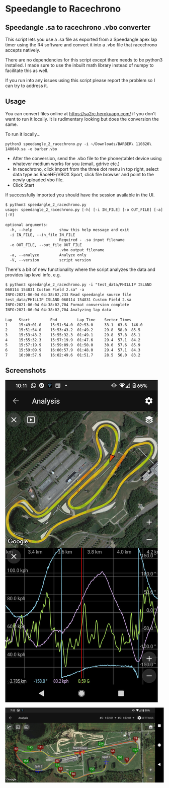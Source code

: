 # Speedangle to Racechrono
## Speedangle .sa to racechrono .vbo converter

This script lets you use a .sa file as exported from a Speedangle apex lap timer using the R4 software and convert it into a .vbo file that racechrono accepts natively.

There are no dependencies for this script except there needs to be python3 installed. I made sure to use the inbuilt math library instead of numpy to facilitate this as well.

If you run into any issues using this script please report the problem so I can try to address it. 

## Usage

You can convert files online at https://sa2rc.herokuapp.com/ if you don't want to run it locally. It is rudimentary looking but does the conversion the same.

To run it locally...

```
python3 speedangle_2_racechrono.py -i ~/Downloads/BARBER\ 110820\ 140040.sa -o barber.vbo
```
* After the conversion, send the .vbo file to the phone/tablet device using whatever medium works for you (email, gdrive etc.)
* In racechrono, click import from the three dot menu in top right, select data type as RaceHF/VBOX Sport, click file browser and point to the newly uploaded vbo file.
* Click Start

If successfully imported you should have the session available in the UI.

```
$ python3 speedangle_2_racechrono.py
usage: speedangle_2_racechrono.py [-h] [-i IN_FILE] [-o OUT_FILE] [-a] [-V]

optional arguments:
  -h, --help            show this help message and exit
  -i IN_FILE, --in_file IN_FILE
                        Required - .sa input filename
  -o OUT_FILE, --out_file OUT_FILE
                        .vbo output filename
  -a, --analyze         Analyze only
  -V, --version         script version
```

There's a bit of new functionality where the script analyzes the data and provides lap level info, e.g.

```
$ python3 speedangle_2_racechrono.py -i "test_data/PHILLIP ISLAND 060114 154831 Custom Field 2.sa" -a
INFO:2021-06-04 04:38:02,233 Read speedangle source file test_data/PHILLIP ISLAND 060114 154831 Custom Field 2.sa
INFO:2021-06-04 04:38:02,704 Format conversion complete
INFO:2021-06-04 04:38:02,704 Analyzing lap data

Lap	  Start         End   		Lap_Time	Sector_Times
1	  15:49:01.0	15:51:54.0	02:53.0		33.1  63.6  146.0  
2	  15:51:54.0	15:53:43.2	01:49.2		29.8  58.0  85.5  
3	  15:53:43.2	15:55:32.3	01:49.1		29.8  57.8  85.1  
4	  15:55:32.3	15:57:19.9	01:47.6		29.4  57.1  84.2  
5	  15:57:19.9	15:59:09.9	01:50.0		30.0  57.6  85.9  
6	  15:59:09.9	16:00:57.9	01:48.0		29.4  57.1  84.3  
7	  16:00:57.9	16:02:49.6	01:51.7		28.5  56.0  83.2  
```

## Screenshots 

![Analysis screen - Barber](barber_analysis.jpeg)

![Corner speeds - Grattan](grattan_speeds.jpeg)
